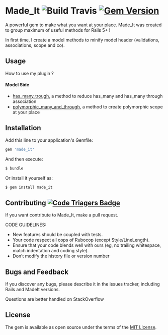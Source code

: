 # Made_It ![Build Travis](https://api.travis-ci.org/AtomGrafiks/made_it.svg?branch=master) [![Gem Version](https://badge.fury.io/rb/made_it.svg)](https://badge.fury.io/rb/made_it)
A powerful gem to make what you want at your place. Made_It was created to group maximum of useful methods for Rails 5+ !

In first time, I create a model methods to minify model header (validations, associations, scope and co).

## Usage
How to use my plugin ?
#### Model Side
 - [has_many_trough](http://www.rubydoc.info/gems/made_it/0.0.1.pre.dev/MadeIt/ActiveRecord/ClassMethods#has_many_through-instance_method), a method to reduce has_many and has_many through association
 - [polymorphic_many_and_through](http://www.rubydoc.info/gems/made_it/0.0.1.pre.dev/MadeIt/ActiveRecord/ClassMethods#polymorphic_many_and_through-instance_method), a method to create polymorphic scope at your place

## Installation
Add this line to your application's Gemfile:

```ruby
gem 'made_it'
```

And then execute:
```bash
$ bundle
```

Or install it yourself as:
```bash
$ gem install made_it
```

## Contributing [![Code Triagers Badge](https://www.codetriage.com/atomgrafiks/made_it/badges/users.svg)](https://www.codetriage.com/atomgrafiks/made_it)
If you want contribute to Made_It, make a pull request.

CODE GUIDELINES:
 - New features should be coupled with tests.
 - Your code respect all cops of Rubocop (except Style/LineLength).
 - Ensure that your code blends well with ours (eg, no trailing whitespace, match indentation and coding style).
 - Don’t modify the history file or version number

## Bugs and Feedback

If you discover any bugs, please describe it in the issues tracker, including Rails and MadeIt versions.

Questions are better handled on StackOverflow
## License
The gem is available as open source under the terms of the [MIT License](http://opensource.org/licenses/MIT).
